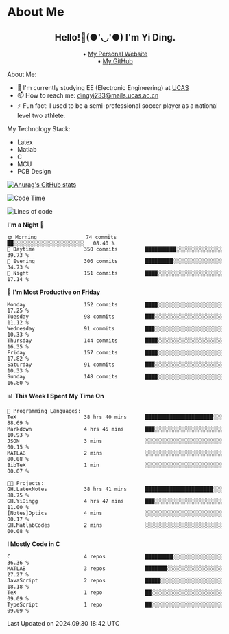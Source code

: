 # About Me

<h2 style="text-align:center;"> Hello!👋(●'◡'●) I'm Yi Ding.</h2>

<div style="text-align:center;">
  • <a href="https://yidingg.github.io/YiDingg">My Personal Website</a><br>
  • <a href="https://github.com/YiDingg">My GitHub</a>
</div>

About Me:
- 🔭 I'm currently studying EE (Electronic Engineering) at [UCAS](https://www.ucas.ac.cn/)
- 📫 How to reach me: dingyi233@mails.ucas.ac.cn
- ⚡ Fun fact: I used to be a semi-professional soccer player as a national level two athlete.

My Technology Stack:
- Latex
- Matlab
- C
- MCU
- PCB Design

[![Anurag's GitHub stats](https://github-readme-stats.vercel.app/api?username=YiDingg)](https://github.com/anuraghazra/github-readme-stats)

<!--START_SECTION:waka-->
![Code Time](http://img.shields.io/badge/Code%20Time-541%20hrs%2024%20mins-blue)

![Lines of code](https://img.shields.io/badge/From%20Hello%20World%20I%27ve%20Written-594.2%20thousand%20lines%20of%20code-blue)

**I'm a Night 🦉** 

```text
🌞 Morning                74 commits          ██░░░░░░░░░░░░░░░░░░░░░░░   08.40 % 
🌆 Daytime                350 commits         ██████████░░░░░░░░░░░░░░░   39.73 % 
🌃 Evening                306 commits         █████████░░░░░░░░░░░░░░░░   34.73 % 
🌙 Night                  151 commits         ████░░░░░░░░░░░░░░░░░░░░░   17.14 % 
```
📅 **I'm Most Productive on Friday** 

```text
Monday                   152 commits         ████░░░░░░░░░░░░░░░░░░░░░   17.25 % 
Tuesday                  98 commits          ███░░░░░░░░░░░░░░░░░░░░░░   11.12 % 
Wednesday                91 commits          ███░░░░░░░░░░░░░░░░░░░░░░   10.33 % 
Thursday                 144 commits         ████░░░░░░░░░░░░░░░░░░░░░   16.35 % 
Friday                   157 commits         ████░░░░░░░░░░░░░░░░░░░░░   17.82 % 
Saturday                 91 commits          ███░░░░░░░░░░░░░░░░░░░░░░   10.33 % 
Sunday                   148 commits         ████░░░░░░░░░░░░░░░░░░░░░   16.80 % 
```


📊 **This Week I Spent My Time On** 

```text
💬 Programming Languages: 
TeX                      38 hrs 40 mins      ██████████████████████░░░   88.69 % 
Markdown                 4 hrs 45 mins       ███░░░░░░░░░░░░░░░░░░░░░░   10.93 % 
JSON                     3 mins              ░░░░░░░░░░░░░░░░░░░░░░░░░   00.15 % 
MATLAB                   2 mins              ░░░░░░░░░░░░░░░░░░░░░░░░░   00.08 % 
BibTeX                   1 min               ░░░░░░░░░░░░░░░░░░░░░░░░░   00.07 % 

🐱‍💻 Projects: 
GH.LatexNotes            38 hrs 41 mins      ██████████████████████░░░   88.75 % 
GH.YiDingg               4 hrs 47 mins       ███░░░░░░░░░░░░░░░░░░░░░░   11.00 % 
[Notes]Optics            4 mins              ░░░░░░░░░░░░░░░░░░░░░░░░░   00.17 % 
GH.MatlabCodes           2 mins              ░░░░░░░░░░░░░░░░░░░░░░░░░   00.08 % 
```

**I Mostly Code in C** 

```text
C                        4 repos             █████████░░░░░░░░░░░░░░░░   36.36 % 
MATLAB                   3 repos             ███████░░░░░░░░░░░░░░░░░░   27.27 % 
JavaScript               2 repos             █████░░░░░░░░░░░░░░░░░░░░   18.18 % 
TeX                      1 repo              ██░░░░░░░░░░░░░░░░░░░░░░░   09.09 % 
TypeScript               1 repo              ██░░░░░░░░░░░░░░░░░░░░░░░   09.09 % 
```




 Last Updated on 2024.09.30 18:42 UTC
<!--END_SECTION:waka-->
